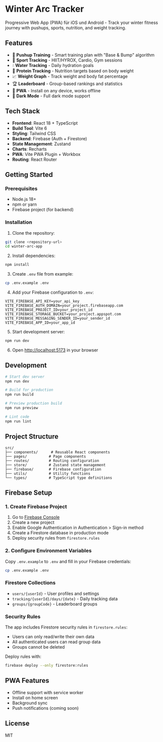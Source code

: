 # Winter Arc Tracker

Progressive Web App (PWA) für iOS und Android - Track your winter fitness journey with pushups, sports, nutrition, and weight tracking.

## Features

- 💪 **Pushup Training** - Smart training plan with "Base & Bump" algorithm
- 🏃 **Sport Tracking** - HIIT/HYROX, Cardio, Gym sessions
- 💧 **Water Tracking** - Daily hydration goals
- 🥩 **Protein Tracking** - Nutrition targets based on body weight
- 📈 **Weight Graph** - Track weight and body fat percentage
- 🏆 **Leaderboard** - Group-based rankings and statistics
- 📱 **PWA** - Install on any device, works offline
- 🌙 **Dark Mode** - Full dark mode support

## Tech Stack

- **Frontend**: React 18 + TypeScript
- **Build Tool**: Vite 6
- **Styling**: Tailwind CSS
- **Backend**: Firebase (Auth + Firestore)
- **State Management**: Zustand
- **Charts**: Recharts
- **PWA**: Vite PWA Plugin + Workbox
- **Routing**: React Router

## Getting Started

### Prerequisites

- Node.js 18+
- npm or yarn
- Firebase project (for backend)

### Installation

1. Clone the repository:
```bash
git clone <repository-url>
cd winter-arc-app
```

2. Install dependencies:
```bash
npm install
```

3. Create `.env` file from example:
```bash
cp .env.example .env
```

4. Add your Firebase configuration to `.env`:
```env
VITE_FIREBASE_API_KEY=your_api_key
VITE_FIREBASE_AUTH_DOMAIN=your_project.firebaseapp.com
VITE_FIREBASE_PROJECT_ID=your_project_id
VITE_FIREBASE_STORAGE_BUCKET=your_project.appspot.com
VITE_FIREBASE_MESSAGING_SENDER_ID=your_sender_id
VITE_FIREBASE_APP_ID=your_app_id
```

5. Start development server:
```bash
npm run dev
```

6. Open [http://localhost:5173](http://localhost:5173) in your browser

## Development

```bash
# Start dev server
npm run dev

# Build for production
npm run build

# Preview production build
npm run preview

# Lint code
npm run lint
```

## Project Structure

```
src/
├── components/      # Reusable React components
├── pages/          # Page components
├── routes/         # Routing configuration
├── store/          # Zustand state management
├── firebase/       # Firebase configuration
├── utils/          # Utility functions
└── types/          # TypeScript type definitions
```

## Firebase Setup

### 1. Create Firebase Project

1. Go to [Firebase Console](https://console.firebase.google.com/)
2. Create a new project
3. Enable Google Authentication in Authentication > Sign-in method
4. Create a Firestore database in production mode
5. Deploy security rules from `firestore.rules`

### 2. Configure Environment Variables

Copy `.env.example` to `.env` and fill in your Firebase credentials:

```bash
cp .env.example .env
```

### Firestore Collections

- `users/{userId}` - User profiles and settings
- `tracking/{userId}/days/{date}` - Daily tracking data
- `groups/{groupCode}` - Leaderboard groups

### Security Rules

The app includes Firestore security rules in `firestore.rules`:
- Users can only read/write their own data
- All authenticated users can read group data
- Groups cannot be deleted

Deploy rules with:
```bash
firebase deploy --only firestore:rules
```

## PWA Features

- Offline support with service worker
- Install on home screen
- Background sync
- Push notifications (coming soon)

## License

MIT
